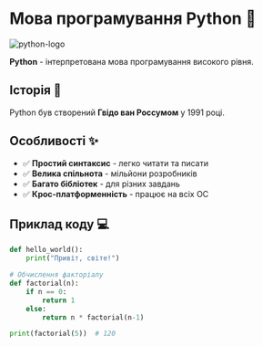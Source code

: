 # Мова програмування Python 🐍

![python-logo](programming/python-logo.png)

**Python** - інтерпретована мова програмування високого рівня.

## Історія 📜

Python був створений **Гвідо ван Россумом** у 1991 році.

## Особливості ✨

- ✅ **Простий синтаксис** - легко читати та писати
- ✅ **Велика спільнота** - мільйони розробників
- ✅ **Багато бібліотек** - для різних завдань
- ✅ **Крос-платформенність** - працює на всіх ОС

## Приклад коду 💻

```python
def hello_world():
    print("Привіт, світе!")

# Обчислення факторіалу
def factorial(n):
    if n == 0:
        return 1
    else:
        return n * factorial(n-1)

print(factorial(5))  # 120

